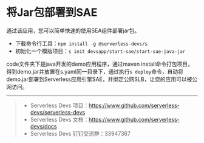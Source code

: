 # 将Jar包部署到SAE
通过该应用，您可以简单快速的使用SEA组件部署jar包。

- 下载命令行工具：`npm install -g @serverless-devs/s`
- 初始化一个模版项目：`s init devsapp/start-sae/start-sae-java-jar`

code文件夹下是java开发的demo应用程序，通过maven install命令打包项目，得到demo.jar并放置在s.yaml同一目录下，通过执行`s deploy`命令，自动将demo.jar部署到Serverless应用引擎SAE，并绑定公网SLB，让您的应用可以被公网访问。

-----

> - Serverless Devs 项目：https://www.github.com/serverless-devs/serverless-devs   
> - Serverless Devs 文档：https://www.github.com/serverless-devs/docs   
> - Serverless Devs 钉钉交流群：33947367    